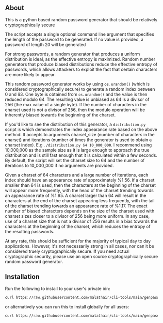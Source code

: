 ## About

This is a python based random password generator that should be relatively cryptographically secure

The script accepts a single optional command line argument that specifies the length of the password to be generated. If no value is provided, a password of length 20 will be generated

For strong passwords, a random generator that produces a uniform distribution is ideal, as the effective entropy is maximized. Random number generators that produce biased distributions reduce the effective entropy of passwords, which allows attackers to exploit the fact that certain characters are more likely to appear.

This random password generator works by using `os.urandom()` (which is considered cryptographically secure) to generate a random index between 0 and 63. One byte is obtained from `os.urandom()` and the value is then reduced modulo 64. The resulting value is unbiased as 64 is a divisor of 256 (the max value of a single byte). If the number of characters in the charset used is not a divisor of 256, then the modulo operation will be inherently biased towards the beginning of the charset.

If you'd like to see the distribution of this generator, a `distribution.py` script is which demonstrates the index appearance rate based on the above method. It accepts to arguments charset_size (number of characters in the charset) and iterations (number of times the generator is used to obtain a charset index). E.g `./distribution.py 64 10_000_000`. I recommend using 10,000,000 as the sample size as it is large enough to approach the true distribution and is still fast enough that it is calculated within a few seconds. By default, the script will set the charset size to 64 and the number of iterations to 10_000_000 if no arguments are provided.

Given a charset of 64 characters and a large number of iterations, each index should have an appearance rate of approximately %1.56. If a charset smaller than 64 is used, then the characters at the beginning of the charset will appear more frequently, with the head of the charset trending towards an appearance rate of %1.95. A charset larger than 64 will result in the characters at the end of the charset appearing less frequently, with the tail of the charset trending towards an appearance rate of %1.17. The exact number of biased characters depends on the size of the charset used with charset sizes closer to a divisor of 256 being more uniform. In any case, use of a charset size that is not a divisor of 256 results in a bias towards the characters at the beginning of the charset, which reduces the entropy of the resulting passwords.

At any rate, this should be sufficient for the majority of typical day to day applications. However, it's not necessarily strong in all cases, nor can it be considered truely cryptographically secure. If you need actual cryptographic security, please use an open source cryptographically secure random password generator.

## Installation

Run the following to install to your user's private bin:

```bash
curl https://raw.githubusercontent.com/malathair/cli-tools/main/genpass/install.sh | bash

```

or alternatively you can run this to install globally for all users:

```bash
curl https://raw.githubusercontent.com/malathair/cli-tools/main/genpass/install.sh | sudo bash
```

